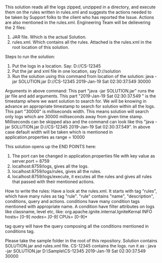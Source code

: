 This solution reads all the logs zipped, unzipped in a directory, and execute them on the rules written in rules.xml and suggests the actions needed to be taken by Support folks to the client who has reported the Issue.
Actions are also mentioned in the rules.xml.
Engineering Team will be delievering the 2 files:
1. JAR file. Which is the actual Solution.
2. rules.xml. Which contains all the rules.
Attached is the rules.xml in the root location of this solution.

Steps to run the solution:
1. Put the logs in a location. Say: D://CS-12345
2. Put the jar and xml file in one location, say D://solution
3. Run the solution using this command from location of the solution:
java -jar SOLUTION.jar D://CS-12345 2019-Jan-19 Sat 02:30:37.549 30000

Arguments in above command:
This part "java -jar SOLUTION.jar" runs the jar file and add arguments.
This part "2019-Jan-19 Sat 02:30:37.549 " is the timestamp where we want solution to search for. We will be knowing in advance an appropriate timestamp to search for solution within all the logs.
This part "30000" is milliseconds width. This means solution will search only logs which are 30000 milliseconds away from given time stamp.
Milliseconds can be skipped also and the command can look like this "java -jar SOLUTION.jar D://CS-12345 2019-Jan-19 Sat 02:30:37.549".
In above case default width will be taken which is mentioned in application.properties as range = 10000

This solution opens up the END POINTS here:
1. The port can be changed in application.properties file with key value as server.port = 8759
2. localhost:8759/logs, gives all the logs.
3. localhost:8759/logs/rules, gives all the rules.
4. localhost:8759/logs/execute, it excutes all the rules and gives all rules that passed with their mentioned actions.

How to write the rules:
Have a look at the rules.xml.
It starts with tag "rules", which have many rules as tag "rule".
"rule" contains "name", "description", conditions, query and actions.
conditions have many condition tags mentioned with appropriate name.
A condition have filter attributes on logs like classname, level etc, like:
                        <className>org.apache.ignite.internal.IgniteKernal</className>
		<level>INFO</level>
			<message>
				<token>hosts=</token>
				<regex>[0-9]*</regex>
				<token>nodes=</token>
				<regex>[0-9]*</regex>
				<token>CPUs=</token>
				<regex>[0-9]*</regex>
			</message>

tag query will have the query composing all the conditions mentioned in conditions tag.
                                   
Please take the sample folder in the root of this repository.
Solution contains SOLUTION.jar and rules.xml file.
CS-12345 contains the logs.
run it as :
java -jar SOLUTION.jar D:\Sample\CS-12345 2019-Jan-19 Sat 02:30:37.549 30000